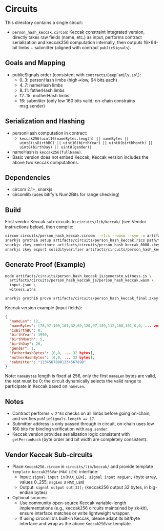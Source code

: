 # Circuits

This directory contains a single circuit:
- `person_hash_keccak.circom`: Keccak constraint integrated version, directly takes raw fields (name, etc.) as input, performs contract serialization and keccak256 computation internally, then outputs 16×64-bit limbs + submitter (aligned with contract `publicSignals`).

## Goals and Mapping
- publicSignals order (consistent with `contracts/DeepFamily.sol`):
  - 0..3: personHash limbs (high→low, 64 bits each)
  - 4..7: nameHash limbs
  - 8..11: fatherHash limbs
  - 12..15: motherHash limbs
  - 16: submitter (only low 160 bits valid; on-chain constrains msg.sender)

## Serialization and Hashing
- personHash computation in contract:
  - `keccak256(uint16(nameBytes.length) || nameBytes || uint8(isBirthBC) || uint16(birthYear) || uint8(birthMonth) || uint8(birthDay) || uint8(gender))`
- nameHash is `keccak256(fullName)`.
- Basic version does not embed Keccak; Keccak version includes the above two keccak computations.

## Dependencies
- circom 2.1+, snarkjs
- circomlib (uses bitify's Num2Bits for range checking)

## Build
First vendor Keccak sub-circuits to `circuits/lib/keccak/` (see Vendor instructions below), then compile:
```bash
circom circuits/person_hash_keccak.circom --r1cs --wasm --sym -o artifacts/circuits
snarkjs groth16 setup artifacts/circuits/person_hash_keccak.r1cs path/to/potxx_final.ptau artifacts/circuits/person_hash_keccak_0000.zkey
snarkjs zkey contribute artifacts/circuits/person_hash_keccak_0000.zkey artifacts/circuits/person_hash_keccak_final.zkey --name "contrib" -v
snarkjs zkey export solidityverifier artifacts/circuits/person_hash_keccak_final.zkey contracts/PersonHashVerifier.sol
```

## Generate Proof (Example)
```bash
node artifacts/circuits/person_hash_keccak_js/generate_witness.js \
  artifacts/circuits/person_hash_keccak_js/person_hash_keccak.wasm \
  input.json \
  witness.wtns

snarkjs groth16 prove artifacts/circuits/person_hash_keccak_final.zkey witness.wtns proof.json public.json
```

Keccak version example (input fields):
```json
{
  "nameLen": 12,
  "nameBytes": [78,97,109,101,32,69,120,97,109,112,108,101,0,0, ... zeros to 256],
  "isBirthBC": 0,
  "birthYear": 1990,
  "birthMonth": 5,
  "birthDay": 20,
  "gender": 1,
  "fatherHashBytes": [0,0, ... 32 bytes],
  "motherHashBytes": [0,0, ... 32 bytes],
  "submitter": "12345678901234567890"
}
```
Note: `nameBytes` length is fixed at 256, only the first `nameLen` bytes are valid, the rest must be 0; the circuit dynamically selects the valid range to participate in Keccak based on `nameLen`.

## Notes
- Contract performs `< 2^64` checks on all limbs before going on-chain, and verifies `publicSignals.length == 17`.
- Submitter address is only passed through in circuit, on-chain uses low 160 bits for binding verification with `msg.sender`.
- Keccak version provides serialization logic consistent with `getPersonHash` (byte order and bit width are completely consistent).

## Vendor Keccak Sub-circuits
- Place `Keccak256.circom` in `circuits/lib/keccak/` and provide template `template Keccak256Var(MAX_LEN)` interface:
  - Input: `signal input in[MAX_LEN]; signal input msgLen;` (byte array, values 0..255; `msgLen` ≤ `MAX_LEN`)
  - Output: `signal output out[32];` (keccak256 output 32 bytes, in big-endian bytes)
- Optional sources:
  - Use community open-source Keccak variable-length implementations (e.g., keccak256 circuits maintained by zk‑kit), ensure interface matches or write lightweight wrapper.
  - If using circomlib's built-in Keccak, please adapt its bit/byte interface and wrap as the above `Keccak256Var` template.
